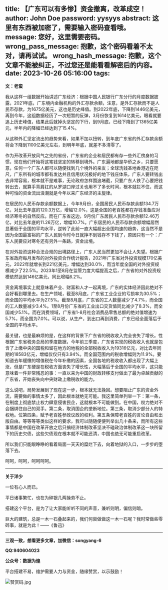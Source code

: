 title: 【广东可以有多惨】资金撤离，改革成空！
author: John Doe
password: yysyys
abstract: 这里有东西被加密了，需要输入密码查看哦。
message: 您好，这里需要密码。
wrong_pass_message: 抱歉，这个密码看着不太对，请再试试。
wrong_hash_message: 抱歉，这个文章不能被纠正，不过您还是能看看解密后的内容。
date: 2023-10-26 05:16:00
tags:
---
**文：老蛮**<!--more-->

我从这样一组数据开始讲述广东经济：根据中国人民银行广东分行的月度数据披露，2021年底，广东境内金融机构的外汇存款余额，注意，是外汇存款而不是人民币存款，为1675亿美元，这也是历史峰值。到2022年底，下降到1446亿美元，再到今年，这组数据经历了一次短暂的反弹，3月份恢复到1614亿美元，眼看就要追上历史峰值，结果此后就掉头坚定的下行，到9月底，已经下降到了1365亿美元，半年内的降幅已经达到了15.4%。

从这种外汇坚定流出的趋势来看，如果不加以扭转，到年底广东省的外汇存款余额将会下降到1100亿美元左右，到明年年底，就差不多清零了。

作为开改革开放风气之先的省份，广东省的企业和居民都有存一些外汇傍身的习惯，现在他们开始将这笔钱坚定的转移到境外。广东遍地都是华侨之乡，只要愿意，任何一个广东人都可以随便找到几个境外的亲友；全球洗钱圣地香港近在咫尺，广东所有的城市都有发达并且信用状况极好的地下钱庄体系，广东人要转钱出去非常容易，根本就不是难事，无论政府怎样围追堵截，只要广东人铁了心要把钱转出去，就算手背肩扛的从罗湖口岸过关也用不了多长时间，根本就拦不住，而这种可怕的资金流出浪潮就是今年以来广东经济的主旋律。

在居民的人民币存款余额数据上，今年9月份，全国居民人民币存款余额134.7万亿，对比去年底的120.3万亿，增幅12.0%，这是全国的老百姓都在存钱准备应对经济寒冬的自然反应。而在广东省这边，9月份广东居民人民币存款余额12.46万亿，对比去年底的11.26万亿，增幅10.7%。广东居民的人民币存款余额增幅居然显著低于全国的平均水平，逆转了此前一直大幅超出全国均速的趋势，这当然不是因为全国最富裕的广东人民到今时今日就挣不到钱存不下钱了，原因只有一个：广东人民要应对寒冬还有另外一条路，资金出境。

在对外投资这种合法合规的出境路径上，广东人民当然更加不会让人失望。根据广东省政府每月发布的对外投资合作统计报告，2021年广东省对外投资规模170亿美元，2022年就增长到221亿美元，增幅达到30.0%，而当年度全国的对外投资规模减少了22.5%。2023年1至8月在监管力度大幅提高之后，广东省的对外投资规模依然达到146亿美元，同比增幅6.2%。

资金离境事实上就意味着产业、财富和人才一起离境，广东的实体经济因此绝对不会好看到哪里去。在生产领域，截至8月底，广东省工业企业的亏损率为30.5%；而全国的平均水平为27.5%。截至8月底，广东省的工人数量减少了4.7%，而全国的工人数量减少3.4%。1至8月份广东省的工业出口交货值同比减少了8.3%，而全国减少5.1%。而在消费领域，广东省1-8月社会消费品零售总额的绝对值增速为5.7%，而全国为7.0%。可以说，从生产，到出口再到消费，广东已经全面落后于全国的平均水平。

最关键，也是最麻烦的是，在这样的背景下广东省的税收收入完全丧失了增长。性根据广东省税务总局的季度数据，今年前三季度，广东省实现的税收收入也就是包含了上缴中央的国税和留在地方的地税的全部税收收入为19316亿元，对比去年同期的18583亿元，增幅仅仅只有3.94%。而全国范围内的税收增幅则为11.9%。要知道去年缓缴的增值税在今年补缴的因素，全国各地的税收收入都出现了大幅上涨，但是广东硬是在税收方面丧失了增长性，大幅落后于全国的平均水平，这只能意味着一件非常残忍的事：一直以来为中国的财政转移支付做出了最为卓越贡献的广东省，开始丧失向中央财政上缴税收的能力。

这么说吧，局势发展到了现在这一步，根本就无法挽回。想要阻止广东的资金外流，需要做的事情太多了，因此根本就绝无可能。我这里简单列举一下：第一条，在制度上彻底禁止权力肆意侵害民企，这就根本不可能做到。在中国，权力绝对不会捆绑住自己的双手。第二条，取消国企的垄断地位。第三条，取消少部分人的特权地。位第四条，赋予老百姓参政议政的权利。第五条保障老百姓的言论自由和出版自由。等等等等类似这样的要求，我可以随随便便列举出几十条来，而所有这些事情都是中国在改革开放之后只搞经济体制改革坚决不碰政治体制改革这一块所留下的历史欠债，这些欠债现在根本就不可能还清，中国也绝无可能重启改革。

所以我们只能眼睁睁的看着局面一天天的糜烂下去，向着地狱的入口，一步步的堕落下去。

呵呵，呵呵，呵呵呵呵。
- - -
**关于洋少**

一位有心人而已。

平日诸事繁忙，也在为碎银几两操劳不止。

搭建这个平台，是为了让大家能听听不同的声音，兼听则明，偏信则暗。

巨大的建筑，总是一木一石叠起来的，我们何尝做做这一木一石呢？我时常做些零碎事，就是为此！——《鲁迅》

---

**三观一致，想看更多文章，加微信：songyang-6**

**QQ:940604023**

**公众号：数据为煌** 

平台搭建不易，维护需要人力与资金，随缘赞赏，以示鼓励！

![赞赏码.jpg](/images/zanshang.jpg)